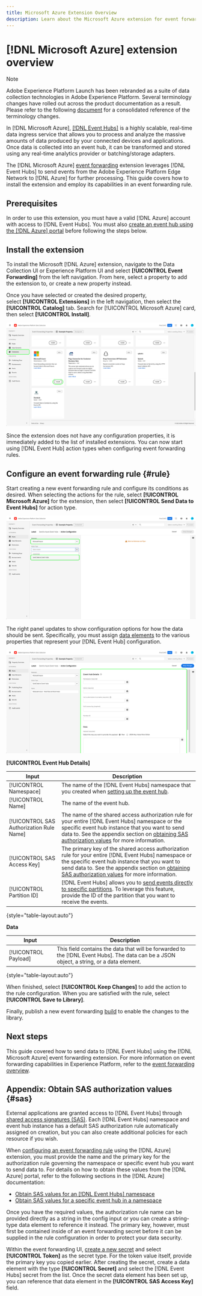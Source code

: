 ```yaml
---
title: Microsoft Azure Extension Overview
description: Learn about the Microsoft Azure extension for event forwarding in Adobe Experience Platform.
---
```

# [!DNL Microsoft Azure] extension overview

>[!NOTE]
>
>Adobe Experience Platform Launch has been rebranded as a suite of data collection technologies in Adobe Experience Platform. Several terminology changes have rolled out across the product documentation as a result. Please refer to the following [document](../../../term-updates.md) for a consolidated reference of the terminology changes.

In [!DNL Microsoft Azure], [[!DNL Event Hubs]](https://azure.microsoft.com/en-us/products/event-hubs/#overview) is a highly scalable, real-time data ingress service that allows you to process and analyze the massive amounts of data produced by your connected devices and applications. Once data is collected into an event hub, it can be transformed and stored using any real-time analytics provider or batching/storage adapters.

The [!DNL Microsoft Azure] [event forwarding](../../../ui/event-forwarding/overview.md) extension leverages [!DNL Event Hubs] to send events from the Adobe Experience Platform Edge Network to [!DNL Azure] for further processing. This guide covers how to install the extension and employ its capabilities in an event forwarding rule.

## Prerequisites

In order to use this extension, you must have a valid [!DNL Azure] account with access to [!DNL Event Hubs]. You must also [create an event hub using the [!DNL Azure] portal](https://learn.microsoft.com/en-us/azure/event-hubs/event-hubs-create) before following the steps below.

## Install the extension

To install the Microsoft [!DNL Azure] extension, navigate to the Data Collection UI or Experience Platform UI and select **[!UICONTROL Event Forwarding]** from the left navigation. From here, select a property to add the extension to, or create a new property instead.

Once you have selected or created the desired property, select **[!UICONTROL Extensions]** in the left navigation, then select the **[!UICONTROL Catalog]** tab. Search for [!UICONTROL Microsoft Azure] card, then select **[!UICONTROL Install]**.

![The [!UICONTROL Install] button being selected for the [!UICONTROL Microsoft Azure] extension in the Data Collection UI.](../../../images/extensions/azure/install.png)

Since the extension does not have any configuration properties, it is immediately added to the list of installed extensions. You can now start using [!DNL Event Hub] action types when configuring event forwarding rules.

## Configure an event forwarding rule {#rule}

Start creating a new event forwarding rule and configure its conditions as desired. When selecting the actions for the rule, select **[!UICONTROL Microsoft Azure]** for the extension, then select **[!UICONTROL Send Data to Event Hubs]** for action type.

![The [!UICONTROL Send Data to Event Hubs] action type being selected for a rule in the Data Collection UI.](../../../images/extensions/azure/select-action-type.png)

The right panel updates to show configuration options for how the data should be sent. Specifically, you must assign [data elements](../../../ui/managing-resources/data-elements.md) to the various properties that represent your [!DNL Event Hub] configuration.

![The configuration options for the [!UICONTROL Send Data to Event Hubs] action type shown in the UI.](../../../images/extensions/azure/event-hub-details.png)

**[!UICONTROL Event Hub Details]**

| Input | Description |
| --- | --- |
| [!UICONTROL Namespace] | The name of the [!DNL Event Hubs] namespace that you created when [setting up the event hub](https://learn.microsoft.com/en-us/azure/event-hubs/event-hubs-create#create-an-event-hubs-namespace). |
| [!UICONTROL Name] | The name of the event hub. |
| [!UICONTROL SAS Authorization Rule Name] | The name of the shared access authorization rule for your entire [!DNL Event Hubs] namespace or the specific event hub instance that you want to send data to. See the appendix section on [obtaining SAS authorization values](#sas) for more information. |
| [!UICONTROL SAS Access Key] | The primary key of the shared access authorization rule for your entire [!DNL Event Hubs] namespace or the specific event hub instance that you want to send data to. See the appendix section on [obtaining SAS authorization values](#sas) for more information. |
| [!UICONTROL Partition ID] | [!DNL Event Hubs] allows you to [send events directly to specific partitions](https://learn.microsoft.com/en-us/azure/architecture/reference-architectures/event-hubs/partitioning-in-event-hubs-and-kafka). To leverage this feature, provide the ID of the partition that you want to receive the events. |

{style="table-layout:auto"}

**Data**

| Input | Description |
| --- | --- |
| [!UICONTROL Payload] | This field contains the data that will be forwarded to the [!DNL Event Hubs]. The data can be a JSON object, a string, or a data element. |

{style="table-layout:auto"}

When finished, select **[!UICONTROL Keep Changes]** to add the action to the rule configuration. When you are satisfied with the rule, select **[!UICONTROL Save to Library]**. 

Finally, publish a new event forwarding [build](../../../ui/publishing/builds.md) to enable the changes to the library.

## Next steps

This guide covered how to send data to [!DNL Event Hubs] using the [!DNL Microsoft Azure] event forwarding extension. For more information on event forwarding capabilities in Experience Platform, refer to the [event forwarding overview](../../../ui/event-forwarding/overview.md).

## Appendix: Obtain SAS authorization values {#sas}

External applications are granted access to [!DNL Event Hubs] through [shared access signatures (SAS)](https://learn.microsoft.com/en-us/azure/event-hubs/authorize-access-shared-access-signature). Each [!DNL Event Hubs] namespace and event hub instance has a default SAS authorization rule automatically assigned on creation, but you can also create additional policies for each resource if you wish.

When [configuring an event forwarding rule](#rule) using the [!DNL Azure] extension, you must provide the name and the primary key for the authorization rule governing the namespace or specific event hub you want to send data to. For details on how to obtain these values from the [!DNL Azure] portal, refer to the following sections in the [!DNL Azure] documentation:

* [Obtain SAS values for an [!DNL Event Hubs] namespace](https://learn.microsoft.com/en-us/azure/event-hubs/event-hubs-get-connection-string#connection-string-for-a-namespace)
* [Obtain SAS values for a specific event hub in a namespace](https://learn.microsoft.com/en-us/azure/event-hubs/event-hubs-get-connection-string#connection-string-for-a-specific-event-hub-in-a-namespace)

Once you have the required values, the authorization rule name can be provided directly as a string in the config input or you can create a string-type data element to reference it instead. The primary key, however, must first be contained inside of an event forwarding secret before it can be supplied in the rule configuration in order to protect your data security.

Within the event forwarding UI, [create a new secret](../../../ui/event-forwarding/secrets.md) and select **[!UICONTROL Token]** as the secret type. For the token value itself, provide the primary key you copied earlier. After creating the secret, create a data element with the type **[!UICONTROL Secret]** and select the [!DNL Event Hubs] secret from the list. Once the secret data element has been set up, you can reference that data element in the **[!UICONTROL SAS Access Key]** field.
